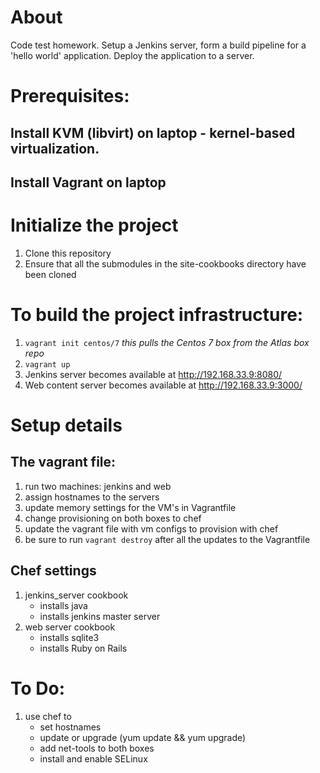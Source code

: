 # About

Code test homework.  Setup a Jenkins server, form a build pipeline for a 'hello world' application.  Deploy the application to a server.

# Prerequisites:

## Install KVM (libvirt) on laptop - kernel-based virtualization.

## Install Vagrant on laptop

# Initialize the project
1. Clone this repository
2. Ensure that all the submodules in the site-cookbooks directory have been cloned

# To build the project infrastructure:
1. `vagrant init centos/7` _this pulls the Centos 7 box from the Atlas box repo_
2. `vagrant up`
3. Jenkins server becomes available at http://192.168.33.9:8080/
4. Web content server becomes available at http://192.168.33.9:3000/

# Setup details

## The vagrant file:

1. run two machines: jenkins and web
2. assign hostnames to the servers
3. update memory settings for the VM's in Vagrantfile
3. change provisioning on both boxes to chef
4. update the vagrant file with vm configs to provision with chef
5. be sure to run `vagrant destroy` after all the updates to the Vagrantfile

## Chef settings

1. jenkins_server cookbook
   * installs java
   * installs jenkins master server
2. web server cookbook
   * installs sqlite3
   * installs Ruby on Rails


# To Do:

1. use chef to
   * set hostnames
   * update or upgrade (yum update && yum upgrade)
   * add net-tools to both boxes
   * install and enable SELinux
